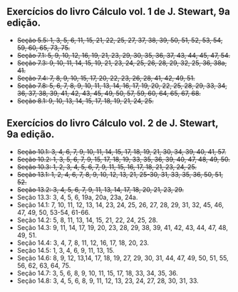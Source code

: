 ## Exercícios do livro Cálculo vol. 1 de J. Stewart, 9a edição.

- ~~Seção 5.5: 1, 3, 5, 6, 11, 15, 21, 22, 25, 27, 37, 38, 39, 50, 51, 52, 53, 54, 59, 60, 65, 73, 75.~~
- ~~Seção 7.1: 5, 9, 10, 12, 16, 19, 21, 23, 29, 30, 35, 36, 37, 43, 44, 45, 47, 54.~~
- ~~Seção 7.3: 9, 10, 11, 14, 15, 19, 21, 23, 24, 25, 26, 28, 29, 32, 25, 36, 38a, 41.~~
- ~~Seção 7.4: 7, 8, 9, 10, 15, 17, 20, 22, 23, 26, 28, 41, 42, 49, 51.~~
- ~~Seção 7.8: 5, 6, 7, 8, 9, 10, 11, 13, 14, 16, 17, 19, 20, 22, 25, 28, 29, 33, 34, 36, 37, 38, 39, 41, 42, 43, 45, 49, 50, 57, 59, 60, 64, 65, 67, 68.~~
- ~~Seção 8.1: 9, 10, 13, 14, 15, 17, 18, 19, 21, 24, 25.~~

## Exercícios do livro Cálculo vol. 2 de J. Stewart, 9a edição.

- ~~Seção 10.1: 3, 4, 6, 7, 9, 10, 11, 14, 15, 17, 18, 19, 21, 30, 34, 39, 40, 41, 57.~~
- ~~Seção 10.2: 1, 3, 5, 6, 7, 9, 15, 17, 18, 19, 33, 35, 36, 39, 40, 47, 48, 49, 50.~~
- ~~Seção 10.3: 1, 2, 3, 4, 5, 6, 7, 9, 11, 15, 16, 17, 18, 21, 23, 24, 25.~~
- ~~Seção 13.1: 1, 2, 4, 6, 7, 8, 9, 10, 12, 13, 21, 25-30, 31, 33, 35, 36, 50, 51, 52.~~
- ~~Seção 13.2: 3, 4, 5, 6, 7, 9, 11, 13, 14, 17, 18, 20, 21, 23, 29.~~
- Seção 13.3: 3, 4, 5, 6, 19a, 20a, 23a, 24a.
- Seção 14.1: 7, 10, 11, 12, 13, 14, 23, 24, 25, 26, 27, 28, 29, 31, 32, 45, 46, 47, 49, 50, 53-54, 61-66.
- Seção 14.2: 5, 8, 11, 13, 14, 15, 21, 22, 24, 25, 28.
- Seção 14.3: 9, 11, 14, 17, 19, 20, 23, 28, 29, 38, 39, 41, 42, 43, 44, 47, 48, 49, 51.
- Seção 14.4: 3, 4, 7, 8, 11, 12, 16, 17, 18, 20, 23.
- Seção 14.5: 1, 3, 4, 6, 9, 11, 13, 15.
- Seção 14.6: 8, 9, 12, 13,14, 17, 18, 19, 27, 29, 30, 31, 44, 47, 49, 50, 51, 55, 56, 62, 63, 64, 75.
- Seção 14.7: 3, 5, 6, 8, 9, 10, 11, 15, 17, 18, 33, 34, 35, 36.
- Seção 14.8: 3, 4, 5, 6, 8, 9, 11, 12, 13, 23, 24, 27, 28, 30, 31, 33.
